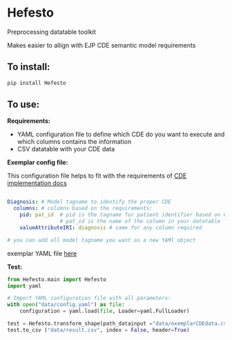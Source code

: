 # Hefesto

Preprocessing datatable toolkit

Makes easier to allign with EJP CDE semantic model requirements


## To install:
```bash
pip install Hefesto
```


## To use:
**Requirements:**

- YAML configuration file to define which CDE do you want to execute and which columns contains the information
- CSV datatable with your CDE data

**Exemplar config file:**

This configuration file helps to fit with the requirements of [CDE implementation docs](https://github.com/ejp-rd-vp/CDE-semantic-model-implementations/tree/master/YARRRML_Transform_Templates) 

```yaml

Diagnosis: # Model tagname to identify the proper CDE
  columns: # columns based on the requirements:
    pid: pat_id  # pid is the tagname for patient identifier based on CDE implementations docs
                 # pat_id is the name of the column in your datatable 
    valueAttributeIRI: diagnosis # same for any column required

# you can add all model tagname you want as a new YAMl object
```
exemplar YAML file [here](https://github.com/pabloalarconm/hefesto/blob/main/data/config.yaml) 

**Test:**

```py
from Hefesto.main import Hefesto
import yaml

# Import YAML configuration file with all parameters:
with open("data/config.yaml") as file:
    configuration = yaml.load(file, Loader=yaml.FullLoader)

test = Hefesto.transform_shape(path_datainput ="data/exemplarCDEdata.csv", configuration=configuration)
test.to_csv ("data/result.csv", index = False, header=True)
```

